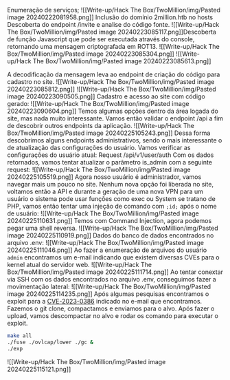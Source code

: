 Enumeração de serviços;
![[Write-up/Hack The Box/TwoMillion/img/Pasted image 20240222081958.png]]
Inclusão do domínio 2million.htb no hosts
Descoberta do endpoint /invite e analise do código fonte.
![[Write-up/Hack The Box/TwoMillion/img/Pasted image 20240223085117.png]]Descoberta de função Javascript que pode ser executada através do console, retornando uma mensagem criptografada em ROT13.
![[Write-up/Hack The Box/TwoMillion/img/Pasted image 20240223085304.png]]
![[Write-up/Hack The Box/TwoMillion/img/Pasted image 20240223085613.png]]

A decodificação da mensagem leva ao endpoint de criação do código para cadastro no site.
![[Write-up/Hack The Box/TwoMillion/img/Pasted image 20240223085812.png]]
![[Write-up/Hack The Box/TwoMillion/img/Pasted image 20240223090505.png]]
Cadastro e acesso ao site com código gerado:
![[Write-up/Hack The Box/TwoMillion/img/Pasted image 20240223090604.png]]
Temos algumas opções dentro da área logada do site, mas nada muito interessante. Vamos então validar o endpoint /api a fim de descobrir outros endpoints da aplicação.
![[Write-up/Hack The Box/TwoMillion/img/Pasted image 20240225105243.png]]
Dessa forma descobrimos alguns endpoints administrativos, sendo o mais interessante o de atualização das configurações do usuário. Vamos verificar as configurações do usuário atual:
Request /api/v1/user/auth
Com os dados retornados, vamos tentar atualizar o parâmetro is_admin com a seguinte request:
![[Write-up/Hack The Box/TwoMillion/img/Pasted image 20240225105519.png]]
Agora nosso usuário é administrador, vamos navegar mais um pouco no site.
Nenhum nova opção foi liberada no site, voltamos então a API e durante a geração de uma nova VPN para um usuário o sistema pode usar funções como exec ou System se tratano de PHP, vamos então tentar uma injeção de comando com `;id;` após o nome de usuário:
![[Write-up/Hack The Box/TwoMillion/img/Pasted image 20240225110631.png]]
Temos com Command Injection, agora podemos pegar uma shell reversa.
![[Write-up/Hack The Box/TwoMillion/img/Pasted image 20240225110919.png]]
Dados do banco de dados encontrados no arquivo .env:
![[Write-up/Hack The Box/TwoMillion/img/Pasted image 20240225111046.png]]
Ao fazer a enumeração de arquivos do usuário `admin` encontramos um e-mail indicando que existem diversas CVEs para o kernel atual do servidor web.
![[Write-up/Hack The Box/TwoMillion/img/Pasted image 20240225111714.png]]
Ao tentar conextar via SSH com os dados encontrados no arquivo .env, conseguimos fazer a movimentação lateral:
![[Write-up/Hack The Box/TwoMillion/img/Pasted image 20240225114235.png]]
Após algumas pesquisas encontramos o exploit para a [CVE-2023-0386](https://github.com/xkaneiki/CVE-2023-0386) indicado no e-mail que encontramos.
Fazemos o git clone, compactamos e enviamos para o alvo.
Após fazer o upload, vamos descompactar no alvo e rodar os comando para executar o exploit.
``` bash
make all
./fuse ./ovlcap/lower ./gc &
./exp
```
![[Write-up/Hack The Box/TwoMillion/img/Pasted image 20240225115121.png]]